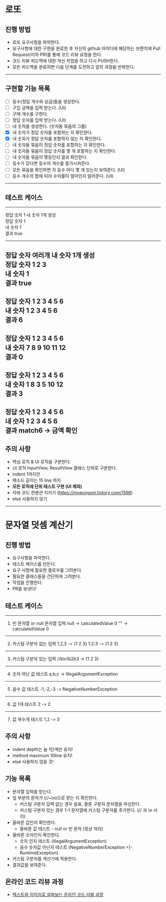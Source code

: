 # 로또
## 진행 방법
* 로또 요구사항을 파악한다.
* 요구사항에 대한 구현을 완료한 후 자신의 github 아이디에 해당하는 브랜치에 Pull Request(이하 PR)를 통해 코드 리뷰 요청을 한다.
* 코드 리뷰 피드백에 대한 개선 작업을 하고 다시 PUSH한다.
* 모든 피드백을 완료하면 다음 단계를 도전하고 앞의 과정을 반복한다.
---

## 구현할 기능 목록
- [ ] 등수(정답 개수와 상금)들을 생성한다.
- [ ] 구입 금액을 입력 받는다. (UI)
- [ ] 구매 개수를 구한다.
- [ ] 정답 숫자를 입력 받는다. (UI)
- [ ] 내 숫자를 생성한다. (숫자들 묶음의 그룹)
- [x] 내 숫자가 정답 숫자를 포함하는 지 확인한다.
- [x] 내 숫자가 정답 숫자를 포함하지 않는 지 확인한다.
- [ ] 내 숫자들 묶음이 정답 숫자를 포함하는 지 확인한다.
- [ ] 내 숫자들 묶음이 정답 숫자를 몇 개 포함하는 지 확인한다.
- [ ] 내 숫자들 묶음이 몇등인지 결과 확인한다.
- [ ] 등수가 있다면 등수의 개수를 증가시켜준다.
- [ ] 모든 묶음을 확인하면 각 등수 마다 몇 개 있는지 보여준다. (UI)
- [ ] 등수 개수의 합에 따라 수익률이 얼마인지 알려준다. (UI)

---

## 테스트 케이스

---
정답 숫자 1 내 숫자 1개 생성    
정답 숫자 1  
내 숫자 1  
결과 true

---
정답 숫자 여러개 내 숫자 1개 생성  
정답 숫자 1 2 3  
내 숫자 1  
결과 true
---
정답 숫자 1 2 3 4 5 6  
내 숫자 1 2 3 4 5 6  
결과 6
---
정답 숫자 1 2 3 4 5 6  
내 숫자 7 8 9 10 11 12  
결과 0
---
정답 숫자 1 2 3 4 5 6  
내 숫자 1 8 3 5 10 12  
결과 3
---
정답 숫자 1 2 3 4 5 6  
내 숫자 1 2 3 4 5 6  
결과 match6 -> 금액 확인
---



## 주의 사항
- 핵심 로직 & UI 로직을 구분한다.
- UI 로직 InputView, ResultView 클래스 단위로 구분한다.
- indent 1까지만
- 메소드 길이는 15 line 까지
- **모든 로직에 단위 테스트 구현 (UI 제외)**
- 자바 코드 컨벤션 지키기 (https://myeonguni.tistory.com/1596)
- else 사용하지 않기

---------------------------------------------------------------------------------------------------


# 문자열 덧셈 계산기
## 진행 방법
* 요구사항을 파악한다.
* 테스트 케이스를 만든다.
* 요구 사항에 필요한 플로우를 그려본다.
* 필요한 클래스들을 간단하게 그려본다.
* 작업을 진행한다.
* PR을 보낸다!


## 테스트 케이스

---
1. 빈 문자열 or null 문자열 입력
   null -> calculatedValue 0
   "" -> calculatedValue 0
---
2. 커스텀 구분자 없는 입력
   1,2,3 -> {1 2 3}
   1:2:3 -> {1 2 3}
---
3. 커스텀 구분자 있는 입력
   //b\n1b2b3 -> {1 2 3}
---
4. 숫자 아닌 값 테스트
   a,b,c -> IllegalArgumentException
---
5. 음수 값 테스트
   -1,-2,-3 -> NegativeNumberException
---
6. 값 1개 테스트
   2 -> 2
---
7. 값 복수개 테스트
   1,2 -> 3

## 주의 사항
* indent depth는 늘 1단계만 유지!
* method maximum 10line 유지!
* else 사용하지 않을 것!

## 기능 목록  
* 문자열 입력을 받는다.  
* 앞 부분의 문자가 (//~\n)으로 받는 지 확인한다.  
   * 커스텀 구분자 입력 없는 경우 쉼표, 콜론 구분자 문자열을 파싱한다.  
   * 커스텀 구분자 있는 경우 1-1 문자열에 커스텀 구분자를 추가한다. (// 과 \n 사이)  
* 올바른 값인지 확인한다.    
   * 올바른 값 테스트 - null or 빈 문자 (정상 처리)  
* 올바른 숫자인지 확인한다.  
   * 숫자 인지 테스트 (IllegalArgumentException)    
   * 음수 숫자값 아닌지 테스트 (NegativeNumberException <|- RuntimeException)  
* 커스텀 구분자를 계산기에 적용한다.  
* 결과값을 보여준다.  

## 온라인 코드 리뷰 과정
* [텍스트와 이미지로 살펴보는 온라인 코드 리뷰 과정](https://github.com/next-step/nextstep-docs/tree/master/codereview)
 